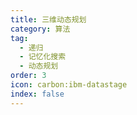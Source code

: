 ```yaml
---
title: 三维动态规划
category: 算法
tag:
  - 递归
  - 记忆化搜索
  - 动态规划
order: 3
icon: carbon:ibm-datastage
index: false
---
```


